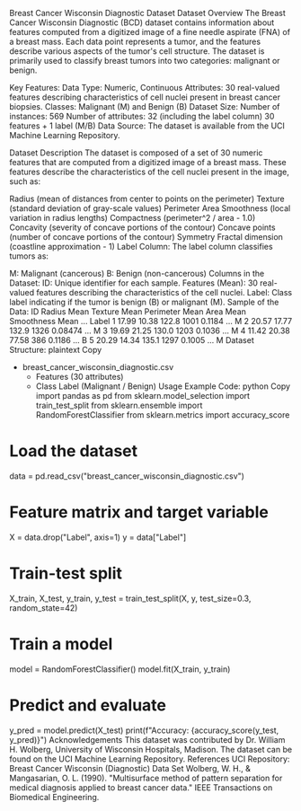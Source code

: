 Breast Cancer Wisconsin Diagnostic Dataset
Dataset Overview
The Breast Cancer Wisconsin Diagnostic (BCD) dataset contains information about features computed from a digitized image of a fine needle aspirate (FNA) of a breast mass. Each data point represents a tumor, and the features describe various aspects of the tumor's cell structure. The dataset is primarily used to classify breast tumors into two categories: malignant or benign.

Key Features:
Data Type: Numeric, Continuous
Attributes: 30 real-valued features describing characteristics of cell nuclei present in breast cancer biopsies.
Classes: Malignant (M) and Benign (B)
Dataset Size:
Number of instances: 569
Number of attributes: 32 (including the label column)
30 features + 1 label (M/B)
Data Source:
The dataset is available from the UCI Machine Learning Repository.

Dataset Description
The dataset is composed of a set of 30 numeric features that are computed from a digitized image of a breast mass. These features describe the characteristics of the cell nuclei present in the image, such as:

Radius (mean of distances from center to points on the perimeter)
Texture (standard deviation of gray-scale values)
Perimeter
Area
Smoothness (local variation in radius lengths)
Compactness (perimeter^2 / area - 1.0)
Concavity (severity of concave portions of the contour)
Concave points (number of concave portions of the contour)
Symmetry
Fractal dimension (coastline approximation - 1)
Label Column:
The label column classifies tumors as:

M: Malignant (cancerous)
B: Benign (non-cancerous)
Columns in the Dataset:
ID: Unique identifier for each sample.
Features (Mean): 30 real-valued features describing the characteristics of the cell nuclei.
Label: Class label indicating if the tumor is benign (B) or malignant (M).
Sample of the Data:
ID	Radius Mean	Texture Mean	Perimeter Mean	Area Mean	Smoothness Mean	...	Label
1	17.99	10.38	122.8	1001	0.1184	...	M
2	20.57	17.77	132.9	1326	0.08474	...	M
3	19.69	21.25	130.0	1203	0.1036	...	M
4	11.42	20.38	77.58	386	0.1186	...	B
5	20.29	14.34	135.1	1297	0.1005	...	M
Dataset Structure:
plaintext
Copy
- breast_cancer_wisconsin_diagnostic.csv
  - Features (30 attributes)
  - Class Label (Malignant / Benign)
Usage
Example Code:
python
Copy
import pandas as pd
from sklearn.model_selection import train_test_split
from sklearn.ensemble import RandomForestClassifier
from sklearn.metrics import accuracy_score

# Load the dataset
data = pd.read_csv("breast_cancer_wisconsin_diagnostic.csv")

# Feature matrix and target variable
X = data.drop("Label", axis=1)
y = data["Label"]

# Train-test split
X_train, X_test, y_train, y_test = train_test_split(X, y, test_size=0.3, random_state=42)

# Train a model
model = RandomForestClassifier()
model.fit(X_train, y_train)

# Predict and evaluate
y_pred = model.predict(X_test)
print(f"Accuracy: {accuracy_score(y_test, y_pred)}")
Acknowledgements
This dataset was contributed by Dr. William H. Wolberg, University of Wisconsin Hospitals, Madison.
The dataset can be found on the UCI Machine Learning Repository.
References
UCI Repository: Breast Cancer Wisconsin (Diagnostic) Data Set
Wolberg, W. H., & Mangasarian, O. L. (1990). "Multisurface method of pattern separation for medical diagnosis applied to breast cancer data." IEEE Transactions on Biomedical Engineering.
